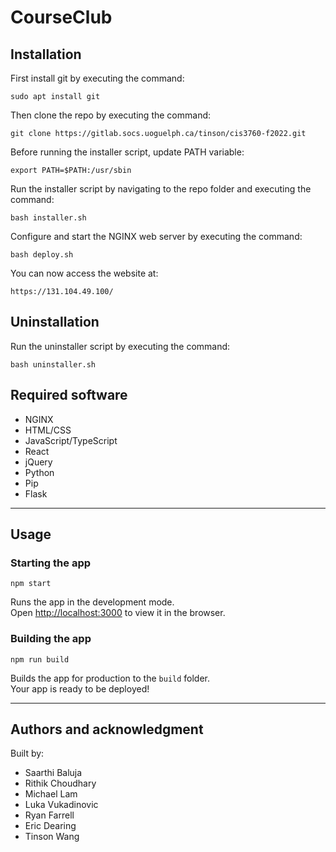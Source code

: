 # CourseClub

## Installation

First install git by executing the command:

```
sudo apt install git
```

Then clone the repo by executing the command:

```
git clone https://gitlab.socs.uoguelph.ca/tinson/cis3760-f2022.git
```

Before running the installer script, update PATH variable:

```
export PATH=$PATH:/usr/sbin
```

Run the installer script by navigating to the repo folder and executing the command:

```
bash installer.sh
```

Configure and start the NGINX web server by executing the command:

```
bash deploy.sh
```

You can now access the website at:

```
https://131.104.49.100/
```

## Uninstallation

Run the uninstaller script by executing the command:

```
bash uninstaller.sh
```

## Required software

-   NGINX
-   HTML/CSS
-   JavaScript/TypeScript
-   React
-   jQuery
-   Python
-   Pip
-   Flask

---

## Usage

### Starting the app

```
npm start
```

Runs the app in the development mode.\
Open [http://localhost:3000](http://localhost:3000) to view it in the browser.

### Building the app

```
npm run build
```

Builds the app for production to the `build` folder.\
Your app is ready to be deployed!

---

## Authors and acknowledgment

Built by:

-   Saarthi Baluja
-   Rithik Choudhary
-   Michael Lam
-   Luka Vukadinovic
-   Ryan Farrell
-   Eric Dearing
-   Tinson Wang
